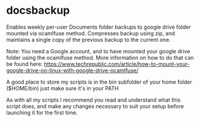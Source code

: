 # docsbackup
Enables weekly per-user Documents folder backups to google drive folder mounted via ocamlfuse method. Compresses backup using zip, and maintains a single copy of the previous backup to the current one.

Note: You need a Google account, and to have mounted your google drive folder using the ocamlfuse method. More information on how to do that can be found here: https://www.techrepublic.com/article/how-to-mount-your-google-drive-on-linux-with-google-drive-ocamlfuse/

A good place to store my scripts is in the bin subfolder of your home folder ($HOME/bin) just make sure it's in your PATH

As with all my scripts I recommend you read and understand what this script does, and make any changes necessary to suit your setup before launching it for the first time.
